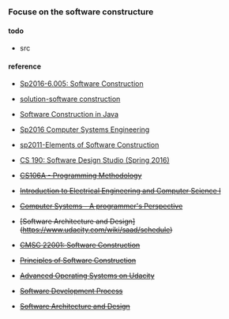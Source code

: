 ### Focuse on the software constructure

#### todo
* src

#### reference
 
* [Sp2016-6.005: Software Construction](http://web.mit.edu/6.005/www/fa16/)
* [solution-software construction](https://github.com/claytonm/6005)
* [Software Construction in Java](https://www.edx.org/course/software-construction-java-mitx-6-005-1x#!)


* [Sp2016 Computer Systems Engineering](http://web.mit.edu/6.033/www/)
* [sp2011-Elements of Software Construction](http://ocw.mit.edu/courses/electrical-engineering-and-computer-science/6-005-elements-of-software-construction-fall-2011/lecture-notes/)
* [CS 190: Software Design Studio (Spring 2016)](http://web.stanford.edu/~ouster/cgi-bin/cs190-spring16/index.php)
* <del>[CS106A - Programming Methodology](https://see.stanford.edu/Course/CS106A)</del>
* <del>[Introduction to Electrical Engineering and Computer Science I](http://ocw.mit.edu/courses/electrical-engineering-and-computer-science/6-01sc-introduction-to-electrical-engineering-and-computer-science-i-spring-2011/unit-1-software-engineering/object-oriented-programming/)</del>

* <del>[Computer Systems - A programmer's Perspective](http://www.cs.cmu.edu/~213/schedule.html)</del>
* <del>[Software Architecture and Design] (https://www.udacity.com/wiki/saad/schedule)</del>
* <del>[CMSC 22001: Software Construction](http://people.cs.uchicago.edu/~shanlu/teaching/22001_sp16/index.html#overview)</del>
* <del>[Principles of Software Construction](https://www.cs.cmu.edu/~charlie/courses/15-214/2016-spring/index.html)</del>
* <del>[Advanced Operating Systems on Udacity](https://www.udacity.com/wiki/ud189)</del>
* <del>[Software Development Process](https://www.udacity.com/courses/ud805) </del> 
* <del>[Software Architecture and Design](https://www.udacity.com/wiki/saad/schedule)</del> 
